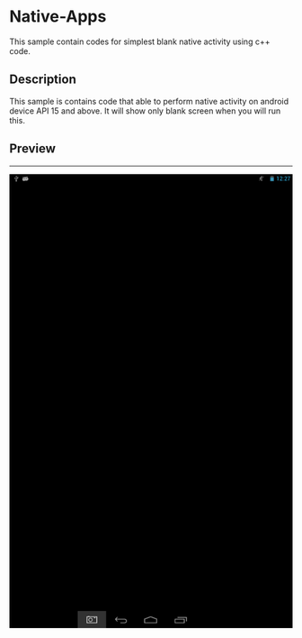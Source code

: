 # Native-Apps
This sample contain codes for simplest blank native activity using c++ code.

## Description
This sample is contains code that able to perform native activity on android device API 15 and above. It will show only blank screen when you will run this.

## Preview
--------
![screenshot](sc_nativeactivity.png)
